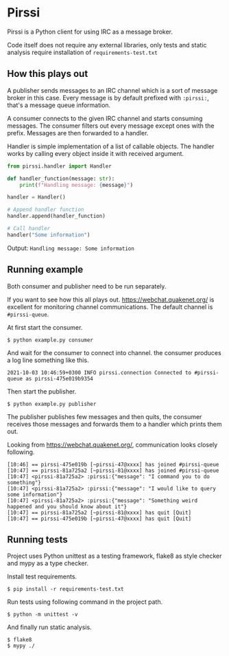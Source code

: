 # Pirssi

Pirssi is a Python client for using IRC as a message broker.

Code itself does not require any external libraries, only tests and static analysis require installation of `requirements-test.txt`

## How this plays out

A publisher sends messages to an IRC channel which is a sort of message broker in this case. Every message is by default prefixed with `:pirssi:`, that's a message queue information.

A consumer connects to the given IRC channel and starts consuming messages. The consumer filters out every message except ones with the prefix. Messages are then forwarded to a handler.

Handler is simple implementation of a list of callable objects. The handler works by calling every object inside it with received argument.

```python
from pirssi.handler import Handler

def handler_function(message: str):
    print(f"Handling message: {message}")

handler = Handler()

# Append handler function
handler.append(handler_function)

# Call handler
handler("Some information")
```

Output: `Handling message: Some information`


## Running example

Both consumer and publisher need to be run separately.

If you want to see how this all plays out. https://webchat.quakenet.org/ is excellent for monitoring channel communications.
The default channel is `#pirssi-queue`.

At first start the consumer.
```shell
$ python example.py consumer
```

And wait for the consumer to connect into channel. the consumer produces a log line something like this.
```text
2021-10-03 10:46:59+0300 INFO pirssi.connection Connected to #pirssi-queue as pirssi-475e019b9354
```

Then start the publisher.
```shell
$ python example.py publisher
```

The publisher publishes few messages and then quits, the consumer receives those messages and forwards them to a handler which prints them out.

Looking from https://webchat.quakenet.org/, communication looks closely following.
```text
[10:46] == pirssi-475e019b [~pirssi-47@xxxx] has joined #pirssi-queue
[10:47] == pirssi-81a725a2 [~pirssi-81@xxxx] has joined #pirssi-queue
[10:47] <pirssi-81a725a2> :pirssi:{"message": "I command you to do something"}
[10:47] <pirssi-81a725a2> :pirssi:{"message": "I would like to query some information"}
[10:47] <pirssi-81a725a2> :pirssi:{"message": "Something weird happened and you should know about it"}
[10:47] == pirssi-81a725a2 [~pirssi-81@xxxx] has quit [Quit]
[10:47] == pirssi-475e019b [~pirssi-47@xxxx] has quit [Quit]
```


## Running tests

Project uses Python unittest as a testing framework, flake8 as style checker and mypy as a type checker.

Install test requirements.
```shell
$ pip install -r requirements-test.txt
```

Run tests using following command in the project path.
```shell
$ python -m unittest -v
```

And finally run static analysis.
```shell
$ flake8
$ mypy ./
```
